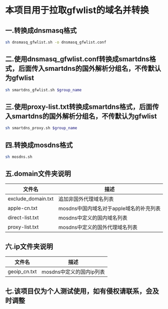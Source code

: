 # 本项目用于拉取gfwlist的域名并转换

## 一.转换成dnsmasq格式

```sh
sh dnsmasq_gfwlist.sh -o dnsmasq_gfwlist.conf
```

## 二.使用dnsmasq_gfwlist.conf转换成smartdns格式，后面传入smartdns的国外解析分组名，不传默认为gfwlist

```sh
sh smartdns_gfwlist.sh $group_name
```

## 三.使用proxy-list.txt转换成smartdns格式，后面传入smartdns的国外解析分组名，不传默认为gfwlist

```sh
sh smartdns_proxy.sh $group_name

```

## 四.转换成mosdns格式

```sh
sh mosdns.sh
```

## 五.domain文件夹说明

| 文件名                | 描述                        |
|--------------------|---------------------------|
| exclude_domain.txt | 追加非国外代理域名列表               |
| apple-cn.txt       | mosdns中国内域名对于apple域名的补充列表 |
| direct-list.txt    | mosdns中定义的国内域名列表          |
| proxy-list.txt     | mosdns中定义的国外代理域名列表        |

## 六.ip文件夹说明

| 文件名          | 描述               |
|--------------|------------------|
| geoip_cn.txt | mosdns中定义的国内ip列表 |

## 七.该项目仅为个人测试使用，如有侵权请联系，会及时调整